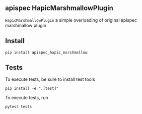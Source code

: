apispec HapicMarshmallowPlugin
---------------------

`HapicMarshmallowPlugin` a simple overloading of
original apispec marshmallow plugin.

Install
-------

    pip install apispec_hapic_marshmallow

Tests
-----

To execute tests, be sure to install test tools

    pip install -e ".[test]"

To execute tests, run

    pytest tests
